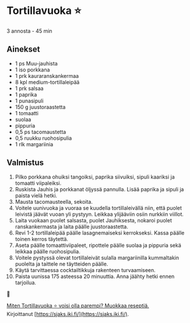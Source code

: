 # Tortillavuoka ⭐
3 annosta - 45 min


## Ainekset
- 1 ps Muu-jauhista
- 1 iso porkkana
- 1 prk kauraranskankermaa
- 8 kpl medium-tortillaleipää
- 1 prk salsaa
- 1 paprika
- 1 punasipuli
- 150 g juustoraastetta
- 1 tomaatti
- suolaa
- pippuria
- 0,5 ps tacomaustetta
- 0,5 ruukku ruohosipulia
- 1 rlk margariinia


## Valmistus
1. Pilko porkkana ohuiksi tangoiksi, paprika siivuiksi, sipuli kaariksi ja tomaatti viipaleiksi.
2. Ruskista Jauhis ja porkkanat öljyssä pannulla. Lisää paprika ja sipuli ja paista vielä hetki.
3. Mausta tacomausteella, sekoita.
4. Voitele uunivuoka ja vuoraa se kuudella tortillaleivällä niin, että puolet leivistä jäävät vuoan yli pystyyn. Leikkaa ylijääviin osiin nurkkiin viillot.
5. Laita vuokaan puolet salsasta, puolet Jauhiksesta, nokaroi puolet ranskankermasta ja laita päälle juustoraastetta.
6. Revi 1-2 tortillaleipää päälle lasagnemaiseksi kerrokseksi. Kassa päälle toinen kerros täytettä.
7. Aseta päälle tomaattiviipaleet, ripottele päälle suolaa ja pippuria sekä leikkaa päälle ruohosipulia.
8. Voitele pystyssä olevat tortillaleivät sulalla margariinilla kummaltakin puolelta ja taittele ne täytteiden päälle.
9. Käytä tarvittaessa cocktailtikkuja rakenteen turvaamiseen.
10. Paista uunissa 175 asteessa 20 minuuttia. Anna jäähty hetki ennen tarjoilua.

🥛

[Miten Tortillavuoka ⭐ voisi olla parempi? Muokkaa reseptiä.](https://github.com/sjaks/cookbook/edit/master/src/tortillavuoka.md)  
Kirjoittanut [https://sjaks.iki.fi/](https://sjaks.iki.fi/).